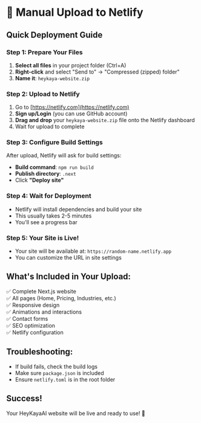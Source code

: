 # 🚀 Manual Upload to Netlify

## Quick Deployment Guide

### Step 1: Prepare Your Files
1. **Select all files** in your project folder (Ctrl+A)
2. **Right-click** and select "Send to" → "Compressed (zipped) folder"
3. **Name it**: `heykaya-website.zip`

### Step 2: Upload to Netlify
1. Go to [https://netlify.com](https://netlify.com)
2. **Sign up/Login** (you can use GitHub account)
3. **Drag and drop** your `heykaya-website.zip` file onto the Netlify dashboard
4. Wait for upload to complete

### Step 3: Configure Build Settings
After upload, Netlify will ask for build settings:
- **Build command**: `npm run build`
- **Publish directory**: `.next`
- Click **"Deploy site"**

### Step 4: Wait for Deployment
- Netlify will install dependencies and build your site
- This usually takes 2-5 minutes
- You'll see a progress bar

### Step 5: Your Site is Live!
- Your site will be available at: `https://random-name.netlify.app`
- You can customize the URL in site settings

## What's Included in Your Upload:
✅ Complete Next.js website  
✅ All pages (Home, Pricing, Industries, etc.)  
✅ Responsive design  
✅ Animations and interactions  
✅ Contact forms  
✅ SEO optimization  
✅ Netlify configuration  

## Troubleshooting:
- If build fails, check the build logs
- Make sure `package.json` is included
- Ensure `netlify.toml` is in the root folder

## Success!
Your HeyKayaAI website will be live and ready to use! 🎉

